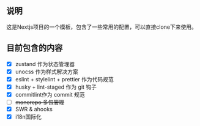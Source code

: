 ## 说明

这是Nextjs项目的一个模板，包含了一些常用的配置，可以直接clone下来使用。

## 目前包含的内容

- [x] zustand 作为状态管理器
- [x] unocss 作为样式解决方案
- [x] eslint + stylelint + prettier 作为代码规范
- [x] husky + lint-staged 作为 git 钩子
- [x] commitlint作为 commit 规范
- [ ] ~~monorepo 多包管理~~ 
- [x] SWR & ahooks
- [x] i18n国际化
